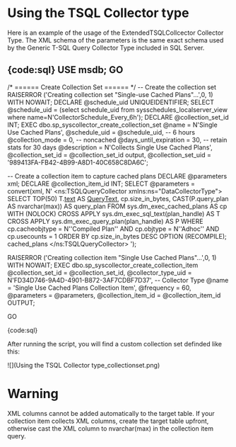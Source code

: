 # Using the TSQL Collector type

Here is an example of the usage of the ExtendedTSQLCollcector Collector Type.
The XML schema of the parameters is the same exact schema used by the Generic T-SQL Query Collector Type included in SQL Server.

{code:sql}
USE msdb;
GO
-----------------------------------------------------------------------------
/*
    ======
    Create Collection Set
    ======
*/
-- Create the collection set
RAISERROR ('Creating collection set "Single-use Cached Plans"...',0, 1) WITH NOWAIT;
DECLARE @schedule_uid UNIQUEIDENTIFIER;
SELECT @schedule_uid = (select schedule_uid from sysschedules_localserver_view where name=N'CollectorSchedule_Every_6h');
DECLARE @collection_set_id INT;
EXEC dbo.sp_syscollector_create_collection_set 
    @name = N'Single Use Cached Plans', 
    @schedule_uid = @schedule_uid,  -- 6 hours
    @collection_mode = 0,           -- noncached
    @days_until_expiration = 30,    -- retain stats for 30 days
    @description = N'Collects Single Use Cached Plans', 
    @collection_set_id = @collection_set_id output, 
    @collection_set_uid = '989413FA-FB42-4B99-A8D1-40C658C8DA6C';



-- Create a collection item to capture cached plans
DECLARE @parameters xml;
DECLARE @collection_item_id INT;
SELECT @parameters = convert(xml, N'
<ns:TSQLQueryCollector xmlns:ns="DataCollectorType">
    <Query>
        <Value>
            SELECT TOP(50) T.[text](text) AS [QueryText](QueryText), cp.size_in_bytes, CAST(P.query_plan AS nvarchar(max)) AS query_plan
            FROM sys.dm_exec_cached_plans AS cp WITH (NOLOCK)
            CROSS APPLY sys.dm_exec_sql_text(plan_handle) AS T
            CROSS APPLY sys.dm_exec_query_plan(plan_handle) AS P
            WHERE cp.cacheobjtype = N''Compiled Plan'' 
            AND cp.objtype = N''Adhoc'' 
            AND cp.usecounts = 1
            ORDER BY cp.size_in_bytes DESC OPTION (RECOMPILE);
        </Value>
        <OutputTable>cached_plans</OutputTable>
    </Query>
</ns:TSQLQueryCollector>
');

RAISERROR ('Creating collection item "Single Use Cached Plans"...',0, 1) WITH NOWAIT;
EXEC dbo.sp_syscollector_create_collection_item
    @collection_set_id = @collection_set_id,
    @collector_type_uid = N'FD34D746-9A4D-4901-B872-3AF7CDBF7D37', -- Collector Type
    @name = 'Single Use Cached Plans Collection Item',
    @frequency = 60, 
    @parameters = @parameters,
    @collection_item_id = @collection_item_id OUTPUT;

GO 

{code:sql}

After running the script, you will find a custom collection set definded like this:

![](Using the TSQL Collector type_collectionset.png)

# Warning

XML columns cannot be added automatically to the target table. If your collection item collects XML columns, create the target table upfront, otherwise cast the XML column to nvarchar(max) in the collection item query.
